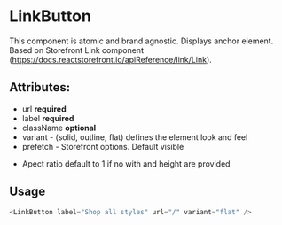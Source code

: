 # LinkButton

This component is atomic and brand agnostic. Displays anchor element. Based on Storefront Link component (https://docs.reactstorefront.io/apiReference/link/Link).

## Attributes:

- url **required**
- label **required**
- className **optional**
- variant - (solid, outline, flat) defines the element look and feel
- prefetch - Storefront options. Default visible


* Apect ratio default to 1 if no with and height are provided

## Usage

```js
<LinkButton label="Shop all styles" url="/" variant="flat" />
```
